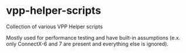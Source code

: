 # vpp-helper-scripts
Collection of various VPP Helper scripts

Mostly used for performance testing and have built-in assumptions (e.x. only ConnectX-6 and 7 are present and everything else is ignored).
